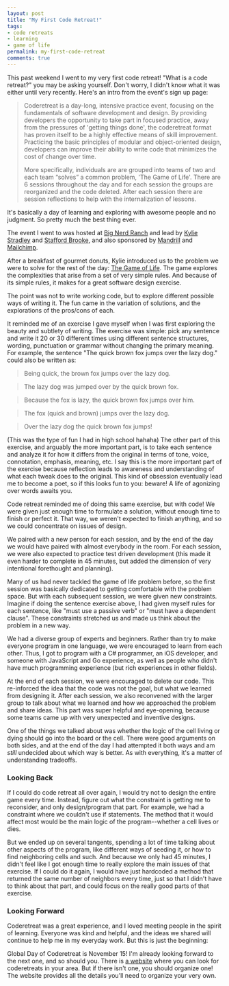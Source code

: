 ```yaml
---
layout: post
title: "My First Code Retreat!"
tags:
- code retreats
- learning
- game of life
permalink: my-first-code-retreat
comments: true
---
```


This past weekend I went to my very first code retreat! "What is a code retreat?" you may be asking yourself. Don't worry, I didn't know what it was either until very recently. Here's an intro from the event's sign up page:

> Coderetreat is a day-long, intensive practice event, focusing on the fundamentals of software development and design. By providing developers the opportunity to take part in focused practice, away from the pressures of 'getting things done', the coderetreat format has proven itself to be a highly effective means of skill improvement. Practicing the basic principles of modular and object-oriented design, developers can improve their ability to write code that minimizes the cost of change over time.
>
> More specifically,  individuals are are grouped into teams of two and each team “solves” a common problem, 'The Game of Life'.  There are 6 sessions throughout the day and for each session the groups are reorganized and the code deleted.  After each session there are session reflections to help with the  internalization of lessons.

It's basically a day of learning and exploring with awesome people and no judgment. So pretty much the best thing ever.

The event I went to was hosted at [Big Nerd Ranch](https://www.bignerdranch.com/) and lead by [Kylie Stradley](http://kyfast.net/) and [Stafford Brooke](http://srbiv.github.io/), and also sponsored by [Mandrill](https://mandrill.com/) and [Mailchimp](http://mailchimp.com/).

After a breakfast of gourmet donuts, Kylie introduced us to the problem we were to solve for the rest of the day: [The Game of Life](http://en.wikipedia.org/wiki/Conway%27s_Game_of_Life). The game explores the complexities that arise from a set of very simple rules. And because of its simple rules, it makes for a great software design exercise.

The point was not to write working code, but to explore different possible ways of writing it. The fun came in the variation of solutions, and the explorations of the pros/cons of each.

It reminded me of an exercise I gave myself when I was first exploring the beauty and subtlety of writing. The exercise was simple: pick any sentence and write it 20 or 30 different times using different sentence structures, wording, punctuation or grammar without changing the primary meaning. For example, the sentence "The quick brown fox jumps over the lazy dog." could also be written as:

> Being quick, the brown fox jumps over the lazy dog.

> The lazy dog was jumped over by the quick brown fox.

> Because the fox is lazy, the quick brown fox jumps over him.

> The fox (quick and brown) jumps over the lazy dog.

> Over the lazy dog the quick brown fox jumps!

(This was the type of fun I had in high school hahaha) The other part of this exercise, and arguably the more important part, is to take each sentence and analyze it for how it differs from the original in terms of tone, voice, connotation, emphasis, meaning, etc. I say this is the more important part of the exercise because reflection leads to awareness and understanding of what each tweak does to the original. This kind of obsession eventually lead me to become a poet, so if this looks fun to you: beware! A life of agonizing over words awaits you.

Code retreat reminded me of doing this same exercise, but with code! We were given just enough time to formulate a solution, without enough time to finish or perfect it. That way, we weren't expected to finish anything, and so we could concentrate on issues of design.

We paired with a new person for each session, and by the end of the day we would have paired with almost everybody in the room. For each session, we were also expected to practice test driven development (this made it even harder to complete in 45 minutes, but added the dimension of very intentional forethought and planning).

Many of us had never tackled the game of life problem before, so the first session was basically dedicated to getting comfortable with the problem space. But with each subsequent session, we were given new constraints. Imagine if doing the sentence exercise above, I had given myself rules for each sentence, like "must use a passive verb" or "must have a dependent clause". These constraints stretched us and made us think about the problem in a new way.

We had a diverse group of experts and beginners. Rather than try to make everyone program in one language, we were encouraged to learn from each other. Thus, I got to program with a C# programmer, an iOS developer, and someone with JavaScript and Go experience, as well as people who didn't have much programming experience (but rich experiences in other fields).

At the end of each session, we were encouraged to delete our code. This re-inforced the idea that the code was not the goal, but what we learned from designing it. After each session, we also reconvened with the larger group to talk about what we learned and how we approached the problem and share ideas. This part was super helpful and eye-opening, because some teams came up with very unexpected and inventive designs.

One of the things we talked about was whether the logic of the cell living or dying should go into the board or the cell. There were good arguments on both sides, and at the end of the day I had attempted it both ways and am _still_ undecided about which way is better. As with everything, it's a matter of understanding tradeoffs.

### Looking Back

If I could do code retreat all over again, I would try not to design the entire game every time. Instead, figure out what the constraint is getting me to reconsider, and only design/program that part. For example, we had a constraint where we couldn't use if statements. The method that it would affect most would be the main logic of the program--whether a cell lives or dies.

But we ended up on several tangents, spending a lot of time talking about other aspects of the program, like different ways of seeding it, or how to find neighboring cells and such. And because we only had 45 minutes, I didn't feel like I got enough time to really explore the main issues of that exercise. If I could do it again, I would have just hardcoded a method that returned the same number of neighbors every time, just so that I didn't have to think about that part, and could focus on the really good parts of that exercise.

### Looking Forward

Coderetreat was a great experience, and I loved meeting people in the spirit of learning. Everyone was kind and helpful, and the ideas we shared will continue to help me in my everyday work. But this is just the beginning:

Global Day of Coderetreat is November 15! I'm already looking forward to the next one, and so should you. There is [a website](http://coderetreat.org/) where you can look for coderetreats in your area. But if there isn't one, you should organize one! The website provides all the details you'll need to organize your very own.